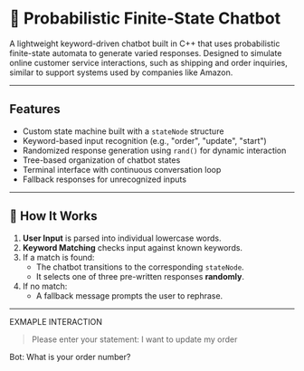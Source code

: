 # 🤖 Probabilistic Finite-State Chatbot

A lightweight keyword-driven chatbot built in C++ that uses probabilistic finite-state automata to generate varied responses. Designed to simulate online customer service interactions, such as shipping and order inquiries, similar to support systems used by companies like Amazon.

---

## Features

- Custom state machine built with a `stateNode` structure
- Keyword-based input recognition (e.g., "order", "update", "start")
- Randomized response generation using `rand()` for dynamic interaction
- Tree-based organization of chatbot states
- Terminal interface with continuous conversation loop
- Fallback responses for unrecognized inputs

---

## 🧠 How It Works

1. **User Input** is parsed into individual lowercase words.
2. **Keyword Matching** checks input against known keywords.
3. If a match is found:
   - The chatbot transitions to the corresponding `stateNode`.
   - It selects one of three pre-written responses **randomly**.
4. If no match:
   - A fallback message prompts the user to rephrase.

---

EXMAPLE INTERACTION
> Please enter your statement:
I want to update my order

Bot: What is your order number?

